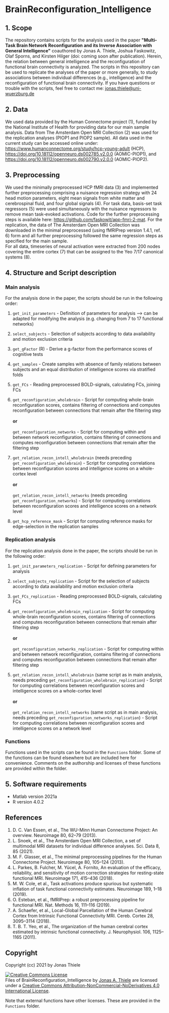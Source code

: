 # BrainReconfiguration_Intelligence

## 1. Scope
The repository contains scripts for the analysis used in the paper **"Multi-Task Brain Network Reconfiguration and its Inverse Association with General Intelligence"** coauthored by Jonas A. Thiele, Joshua Faskowitz, Olaf Sporns, and Kirsten Hilger (doi: coming soon after publication). Herein, the relation between general intelligence and the reconfiguration of functional brain connectivity is analyzed.
The scripts in this repository can be used to replicate the analyses of the paper or more generally, to study associations between individual differences (e.g., intelligence) and the reconfiguration of functional brain connectivity.
If you have questions or trouble with the scripts, feel free to contact me: jonas.thiele@uni-wuerzburg.de
## 2. Data
We used data provided by the Human Connectome project (1), funded by the National Institute of Health for providing data for our main sample analysis. Data from The Amsterdam Open MRI Collection (2) was used for the replication analyses (PIOP1 and PIOP2 sample).
All data used in the current study can be accessed online under: https://www.humanconnectome.org/study/hcp-young-adult (HCP), https://doi.org/10.18112/openneuro.ds002785.v2.0.0 (AOMIC-PIOP1), and https://doi.org/10.18112/openneuro.ds002790.v2.0.0 (AOMIC-PIOP2).
## 3. Preprocessing
We used the minimally preprocessed HCP fMRI data (3) and implemented further preprocessing comprising a nuisance regression strategy with 24 head motion parameters, eight mean signals from white matter and cerebrospinal fluid, and four global signals (4). For task data, basis-set task regressors (5) were used simultaneously with the nuisance regressors to remove mean task-evoked activations.
Code for the further preprocessing steps is available here: https://github.com/faskowit/app-fmri-2-mat.
For the replication, the data of The Amsterdam Open MRI Collection was downloaded in the minimal preprocessed (using fMRIPrep version 1.4.1, ref. 6) form and all further preprocessing followed the same regression steps as specified for the main sample.  
For all data, timeseries of neural activation were extracted from 200 nodes covering the entire cortex (7) that can be assigned to the Yeo 7/17 canonical systems (8).
## 4. Structure and Script description
### Main analysis
For the analysis done in the paper, the scripts should be run in the following order:
1.	`get_init_parameters` - Definition of parameters for analysis --> can be adapted for modifying the analysis (e.g. changing from 7 to 17 functional networks)
  
  
2.	`select_subjects` - Selection of subjects according to data availability and motion exclusion criteria
  
  
3.	`get_gFactor` (R) - Derive a g-factor from the performance scores of cognitive tests
  
  
4.	`get_samples` - Create samples with absence of family relations between subjects and an equal distribution of intelligence scores via stratified folds
 
 
5.	`get_FCs` - Reading preprocessed BOLD-signals, calculating FCs, joining FCs
  
 
6.	`get_reconfiguration_wholebrain` - Script for computing whole-brain reconfiguration scores, contains filtering of connections and computes reconfiguration between connections that remain after the filtering step\
\
**or**\
\
`get_reconfiguration_networks` - Script for computing within and between network reconfiguration, contains filtering of connections and computes reconfiguration between connections that remain after the filtering step


7.	`get_relation_recon_intell_wholebrain` (needs preceding `get_reconfiguration_wholebrain`) - Script for computing correlations between reconfiguration scores and intelligence scores on a whole-cortex level\
\
**or**\
\
`get_relation_recon_intell_networks` (needs preceding `get_reconfiguration_networks`) - Script for computing correlations between reconfiguration scores and intelligence scores on a network level
  
  
8.	 `get_hcp_reference_mask` - Script for computing reference masks for edge-selection in the replication samples
  
### Replication analysis

For the replication analysis done in the paper, the scripts should be run in the following order:

1.	`get_init_parameters_replication` - Script for defining parameters for analysis


2.	`select_subjects_replication`  - Script for the selection of subjects according to data availability and motion exclusion criteria


3.	`get_FCs_replication` - Reading preprocessed BOLD-signals, calculating FCs


4.	`get_reconfiguration_wholebrain_replication` - Script for computing whole-brain reconfiguration scores, contains filtering of connections and computes reconfiguration between connections that remain after filtering step\
\
**or**\
\
`get_reconfiguration_networks_replication` - Script for computing within and between network reconfiguration, contains filtering of connections and computes reconfiguration between connections that remain after filtering step

5.	`get_relation_recon_intell_wholebrain` (same script as in main analysis, needs preceding `get_reconfiguration_wholebrain_replication`) - Script for computing correlations between reconfiguration scores and intelligence scores on a whole-cortex level\
\
**or**\
\
`get_relation_recon_intell_networks` (same script as in main analysis, needs preceding `get_reconfiguration_networks_replication`) - Script for computing correlations between reconfiguration scores and intelligence scores on a network level

### Functions 

Functions used in the scripts can be found in the `Functions` folder. Some of the functions can be found elsewhere but are included here for convenience. Comments on the authorship and licenses of these functions are provided within the folder.

## 5. Software requirements
-	Matlab version 2021a
-	R version 4.0.2

## References
1.	D. C. Van Essen, et al., The WU-Minn Human Connectome Project: An overview. Neuroimage 80, 62–79 (2013).
2.	L. Snoek, et al., The Amsterdam Open MRI Collection, a set of multimodal MRI datasets for individual difference analyses. Sci. Data 8, 85 (2021).
3.	M. F. Glasser, et al., The minimal preprocessing pipelines for the Human Connectome Project. Neuroimage 80, 105–124 (2013).
4.	L. Parkes, B. Fulcher, M. Yücel, A. Fornito, An evaluation of the efficacy, reliability, and sensitivity of motion correction strategies for resting-state functional MRI. Neuroimage 171, 415–436 (2018).
5.	M. W. Cole, et al., Task activations produce spurious but systematic inflation of task functional connectivity estimates. Neuroimage 189, 1–18 (2019).
6.	O. Esteban, et al., fMRIPrep: a robust preprocessing pipeline for functional MRI. Nat. Methods 16, 111–116 (2019).
7.	A. Schaefer, et al., Local-Global Parcellation of the Human Cerebral Cortex from Intrinsic Functional Connectivity MRI. Cereb. Cortex 28, 3095–3114 (2018).
8.  T. B. T. Yeo, et al., The organization of the human cerebral cortex estimated by intrinsic functional connectivity. J. Neurophysiol. 106, 1125–1165 (2011).
## Copyright
Copyright (cc) 2021 by Jonas Thiele


<a rel="license" href="http://creativecommons.org/licenses/by-nc-nd/4.0/"><img alt="Creative Commons License" style="border-width:0" src="https://i.creativecommons.org/l/by-nc-nd/4.0/88x31.png" /></a><br /><span xmlns:dct="http://purl.org/dc/terms/" property="dct:title">Files of BrainReconfiguration_Intelligence</span> by <a xmlns:cc="http://creativecommons.org/ns#" href="https://github.com/jonasAthiele/BrainReconfiguration_Intelligence" property="cc:attributionName" rel="cc:attributionURL">Jonas A. Thiele</a> are licensed under a <a rel="license" href="http://creativecommons.org/licenses/by-nc-nd/4.0/">Creative Commons Attribution-NonCommercial-NoDerivatives 4.0 International License</a>.

Note that external functions have other licenses. These are provided in the `Functions` folder.

